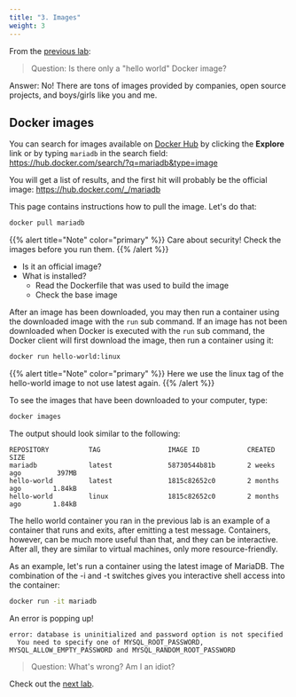 ```yaml
---
title: "3. Images"
weight: 3
---
```


From the [previous lab](../02.0/):

> Question: Is there only a "hello world" Docker image?

Answer: No! There are tons of images provided by companies, open source projects, and boys/girls like you and me.


## Docker images

You can search for images available on [Docker Hub](https://hub.docker.com) by clicking the **Explore** link or by typing `mariadb` in the search field: <https://hub.docker.com/search/?q=mariadb&type=image>

You will get a list of results, and the first hit will probably be the official image: <https://hub.docker.com/_/mariadb>

This page contains instructions how to pull the image. Let's do that:

```bash
docker pull mariadb
```

{{% alert title="Note" color="primary" %}}
Care about security! Check the images before you run them.
{{% /alert %}}

* Is it an official image?
* What is installed?
  * Read the Dockerfile that was used to build the image
  * Check the base image

After an image has been downloaded, you may then run a container using the downloaded image with the `run` sub command. If an image has not been downloaded when Docker is executed with the `run` sub command, the Docker client will first download the image, then run a container using it:

```bash
docker run hello-world:linux
```

{{% alert title="Note" color="primary" %}}
Here we use the linux tag of the hello-world image to not use latest again.
{{% /alert %}}

To see the images that have been downloaded to your computer, type:

```bash
docker images
```

The output should look similar to the following:

```
REPOSITORY          TAG                 IMAGE ID            CREATED             SIZE
mariadb             latest              58730544b81b        2 weeks ago         397MB
hello-world         latest              1815c82652c0        2 months ago        1.84kB
hello-world         linux               1815c82652c0        2 months ago        1.84kB
```

The hello world container you ran in the previous lab is an example of a container that runs and exits, after emitting a test message. Containers, however, can be much more useful than that, and they can be interactive. After all, they are similar to virtual machines, only more resource-friendly.

As an example, let's run a container using the latest image of MariaDB. The combination of the -i and -t switches gives you interactive shell access into the container:

```bash
docker run -it mariadb
```

An error is popping up!

```
error: database is uninitialized and password option is not specified
  You need to specify one of MYSQL_ROOT_PASSWORD, MYSQL_ALLOW_EMPTY_PASSWORD and MYSQL_RANDOM_ROOT_PASSWORD
```

> Question: What's wrong? Am I an idiot?

Check out the [next lab](../04.0/).
